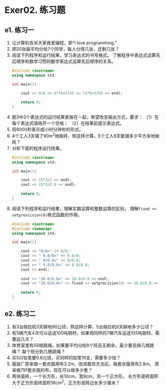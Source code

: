 # Exer02. 练习题 

## e1. 练习一

1. 让计算机告诉大家我爱编程，即“I love programming.”
2. 把20张画平均分给7个同学，每人分得几张，还剩几张？
3. 阅读下列程序和运行结果，学习表达式的书写格式。
了解程序中表达式运算先后顺序和数学习惯的数学表达式运算先后顺序的关系。
    ~~~cpp
    #include <iostream>
    using namespace std;
    
    int main(){
    
        cout << 9/8 << 4*(6+3)%5 << (4*6+3)%5 << endl;
        
        return 0;
    }
    ~~~
4. 题3中3个表达式的运行结果紧挨在一起，希望改变输出方式，要求：
（1）在每个表达式值隔开一个空格；
（2）在结果前提示表达式。
5. 将8000秒表示成小时分钟秒的形式。
6. 4个工人3天铺了90m<sup>2</sup>地板砖，照这样计算，5个工人6天能铺多少平方米地板砖？
7. 分析下面的程序运行结果。
    ~~~cpp
    #include <iostream>
    using namespace std;
    
    int main(){
    
        cout << 15*3/2 << endl;
        cout << 15*3/2.0 << endl;
        
        return 0;
    }
    ~~~
8. 阅读下列程序和运行结果，理解实数运算和整数运算的区别，
理解`fixed << setprescision(8)`格式函数的作用。
    ~~~cpp
    #include <iostream>
    #include <iomanip>
    using namespace std;
    
    int main(){
    
        cout << "9/8=" << 9/8;
        cout << " 9.0/8=" << 9.0/8;
        cout << " 9/8.0=" << 9/8.0;
        cout << " 9.0/8.0=" << 9.0/8.0;
        cout << endl;
        
        cout << "10.0/6.0=" << 10.0/6.0 << endl;
        cout << "10.0/6.0=" << fixed << setprecision(8) << 10.0/6.0 << endl;
        
        return 0;
    }
    ~~~

## e2. 练习二

1. 有3台拖拉机3天耕地90公顷，照这样计算，5台拖拉机6天耕地多少公顷？
2. 有5辆汽车4次可以运送100吨钢材，如果用同样的7辆汽车运送105吨钢材，需要运几次？
3. 体育室里有58根跳绳，如果要平均分给8个班且无剩余，最少要去掉几根跳绳？
每个班分到几根跳绳？
4. 买5只铅笔要0.6元钱，买同样的铅笔16支，需要多少钱？
5. 服装厂原来做一套衣服用布3.2m，改进裁剪方法后，每套衣服用布2.8m。
原来做791套衣服的布，现在可以做多少套？
6. 两块瓷砖，一个长方形，长10cm，宽8cm，另一个正方形。
长方形瓷砖面积大于正方形瓷砖面积16cm<sup>2</sup>，正方形瓷砖边长多少厘米？
